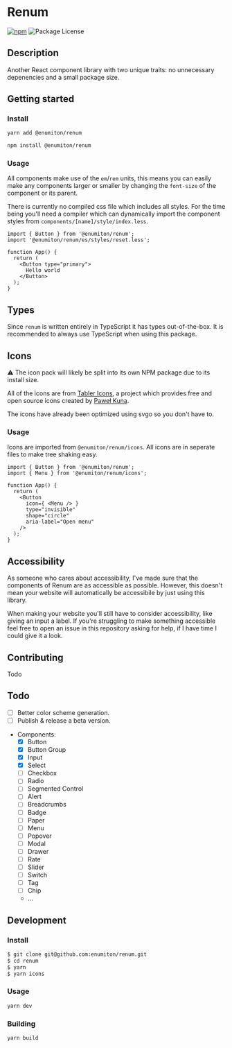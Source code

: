 # Renum

[![npm](https://img.shields.io/npm/v/@enumiton/renum?color=0c72cc)](https://www.npmjs.com/package/@enumiton/renum)
![Package License](https://img.shields.io/github/license/enumiton/renum)

## Description

Another React component library with two unique traits: no unnecessary depenencies and a small package size.

## Getting started

### Install

```sh
yarn add @enumiton/renum
```

```sh
npm install @enumiton/renum
```

### Usage

All components make use of the `em`/`rem` units, this means you can easily make any components larger or smaller by changing
the `font-size` of the component or its parent.

There is currently no compiled css file which includes all styles. For the time being you'll need a compiler which can 
dynamically import the component styles from `components/[name]/style/index.less`.

```tsx
import { Button } from '@enumiton/renum';
import '@enumiton/renum/es/styles/reset.less';

function App() {
  return (
    <Button type="primary">
      Hello world
    </Button>
  );
}
```

## Types

Since `renum` is written entirely in TypeScript it has types out-of-the-box. It is recommended to always use TypeScript when using
this package.

## Icons

⚠️ The icon pack will likely be split into its own NPM package due to its install size.

All of the icons are from [Tabler Icons](https://github.com/tabler/tabler-icons), a project which provides free and open source
icons created by [Paweł Kuna](https://github.com/codecalm).

The icons have already been optimized using svgo so you don't have to.

### Usage

Icons are imported from `@enumiton/renum/icons`. All icons are in seperate files to make tree shaking easy.

```tsx
import { Button } from '@enumiton/renum';
import { Menu } from '@enumiton/renum/icons';

function App() {
  return (
    <Button
      icon={ <Menu /> }
      type="invisible"
      shape="circle"
      aria-label="Open menu"
    />
  );
}
```

## Accessibility

As someone who cares about accessibility, I've made sure that the components of Renum are as accessible as possible. However, this
doesn't mean your website will automatically be accessibile by just using this library.

When making your website you'll still have to consider accessibility, like giving an input a label. If you're struggling to make
something accessible feel free to open an issue in this repository asking for help, if I have time I could give it a look.

## Contributing

Todo

## Todo

- [ ] Better color scheme generation.
- [ ] Publish & release a beta version.
- Components:
    - [x] Button
    - [x] Button Group
    - [x] Input
    - [x] Select
    - [ ] Checkbox
    - [ ] Radio
    - [ ] Segmented Control
    - [ ] Alert
    - [ ] Breadcrumbs
    - [ ] Badge
    - [ ] Paper
    - [ ] Menu
    - [ ] Popover
    - [ ] Modal
    - [ ] Drawer
    - [ ] Rate
    - [ ] Slider
    - [ ] Switch
    - [ ] Tag
    - [ ] Chip
    - ...

## Development

### Install

```sh
$ git clone git@github.com:enumiton/renum.git
$ cd renum
$ yarn
$ yarn icons
```

### Usage

```sh
yarn dev
```

### Building

```sh
yarn build
```
